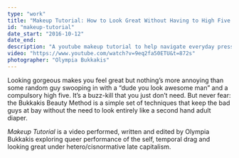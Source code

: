 ```yaml
---
type: "work"
title: "Makeup Tutorial: How to Look Great Without Having to High Five Straight Men"
id: "makeup-tutorial"
date_start: "2016-10-12"
date_end:
description: "A youtube makeup tutorial to help navigate everyday pressures for the queen with no shits left to give." 
video: "https://www.youtube.com/watch?v=9eq2fa50ETU&t=872s"
photographer: "Olympia Bukkakis"
---
```


Looking gorgeous makes you feel great but nothing’s more annoying than some random guy swooping in with a “dude you look awesome man” and a compulsory high five. It’s a buzz-kill that you just don’t need. But never fear: the Bukkakis Beauty Method is a simple set of techniques that keep the bad guys at bay without the need to look entirely like a second hand adult diaper.  

*Makeup Tutorial* is a video performed, written and edited by Olympia Bukkakis exploring queer performance of the self, temporal drag and looking great under hetero/cisnormative late capitalism.